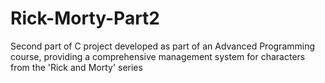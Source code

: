 # Rick-Morty-Part2
Second part of C project developed as part of an Advanced Programming course, providing a comprehensive management system for characters from the 'Rick and Morty' series
